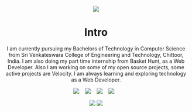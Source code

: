 <p align="center">
  <img src="https://user-images.githubusercontent.com/59523682/183292831-d09023be-75ca-4909-9841-3bbff96a9114.png">
</p>

<h1 align="center"> Intro </h1>

<p align="center">
I am currently pursuing my Bachelors of Technology in Computer Science from Sri Venkateswara College of Engineering and Technology, Chittoor, India. I am also doing my part time internship from Basket Hunt, as a Web Developer.
Also I am working on some of my open source projects, some active projects are Velocity. I am always learning and exploring technology as a Web Developer.
</p>

<!-- [![GitHub Afrid Hussain](https://img.shields.io/github/followers/afrid18?label=follow&style=social)](https://github.com/afrid18) -->

<p align="center">
<img src="https://img.shields.io/badge/github-%23121011.svg?style=for-the-badge&logo=github&logoColor=white)](https://github.com/afrid18">&nbsp;&nbsp;&nbsp;
<img src="https://img.shields.io/badge/Twitter-%231DA1F2.svg?style=for-the-badge&logo=Twitter&logoColor=white)](https://twitter.com/afrid1808">&nbsp;&nbsp;&nbsp;
<img src="https://img.shields.io/badge/Portfolio-%23000000.svg?style=for-the-badge&logo=firefox&logoColor=#FF7139)](https://afridhussain.me">&nbsp;&nbsp;&nbsp;
<img src="https://img.shields.io/badge/linkedin-%230077B5.svg?style=for-the-badge&logo=linkedin&logoColor=white)](linkedin.com/in/afridhussain/">&nbsp;&nbsp;&nbsp;
</p>

<!-- ![visitors](https://visitor-badge.laobi.icu/badge?page_id=afrid18.afrid18) -->


<p align="center">
<img src="https://github-readme-stats.vercel.app/api?username=afrid18&count_private=true&show_icons=true&theme=dracula">
<img src="https://github-readme-streak-stats.herokuapp.com/?user=afrid18">
</p>

